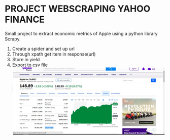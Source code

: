 # PROJECT WEBSCRAPING YAHOO FINANCE
Small project to extract economic metrics of Apple using a python library Scrapy.

1. Create a spider and set up url  
2. Through xpath get item in response(url)  
3. Store in yield  
4. Export to csv file  
![alt text](yahoo_apple.jpg)
